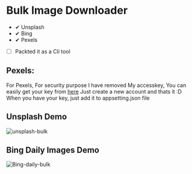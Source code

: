 # Bulk Image Downloader
- ✔ Unsplash
- ✔ Bing
- ✔ Pexels
- [ ] Packted it as a Cli tool


## Pexels:
For Pexels, For security purpose I have removed My accesskey, You can easily get your key from [here](https://www.pexels.com/api/)
Just create a new account and thats it :D
When you have your key, just add it to appsetting.json file


## Unsplash Demo
![unsplash-bulk](https://user-images.githubusercontent.com/12936435/116474214-09eeb180-a89a-11eb-8523-bc474bafcd4d.gif)

## Bing  Daily Images Demo
![Bing-daily-bulk](https://user-images.githubusercontent.com/12936435/116474468-5e922c80-a89a-11eb-8374-57518f601029.gif)
